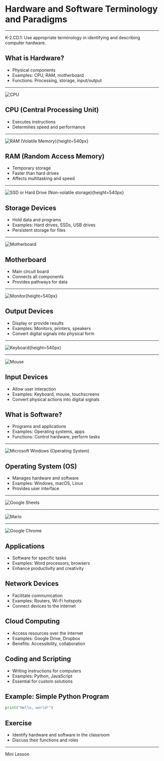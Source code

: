 # Hardware and Software Terminology and Paradigms

---

K-2.CD.1: Use appropriate terminology in identifying and describing computer hardware.

## What is Hardware?

- Physical components
- Examples: CPU, RAM, motherboard
- Functions: Processing, storage, input/output

---

![CPU](https://upload.wikimedia.org/wikipedia/commons/thumb/0/0a/Intel_i9-14900KF_CPU.jpg/500px-Intel_i9-14900KF_CPU.jpg)

## CPU (Central Processing Unit)

- Executes instructions
- Determines speed and performance

---

![RAM (Volatile Memory)](https://upload.wikimedia.org/wikipedia/commons/thumb/e/e6/THL32V1055BTG-6.jpg/960px-THL32V1055BTG-6.jpg){height=540px}

## RAM (Random Access Memory)

- Temporary storage
- Faster than hard drives
- Affects multitasking and speed

---

![SSD or Hard Drive (Non-volatile storage)](https://upload.wikimedia.org/wikipedia/commons/thumb/1/1a/2023_Dysk_SSD_Patriot_P210_2TB.jpg/960px-2023_Dysk_SSD_Patriot_P210_2TB.jpg){height=540px}

## Storage Devices

- Hold data and programs
- Examples: Hard drives, SSDs, USB drives
- Persistent storage for files

---

![Motherboard](https://upload.wikimedia.org/wikipedia/commons/b/b7/Computer-motherboard.jpg)

## Motherboard

- Main circuit board
- Connects all components
- Provides pathways for data

---

![Monitor](https://upload.wikimedia.org/wikipedia/commons/7/76/MonitorLCDlcd.svg){height=540px}

## Output Devices

- Display or provide results
- Examples: Monitors, printers, speakers
- Convert digital signals into physical form

---

![Keyboard](https://upload.wikimedia.org/wikipedia/commons/thumb/a/a2/LenovoKeyboard.jpg/960px-LenovoKeyboard.jpg){height=540px}

---

![Mouse](https://upload.wikimedia.org/wikipedia/commons/thumb/2/22/3-Tasten-Maus_Microsoft.jpg/548px-3-Tasten-Maus_Microsoft.jpg)

## Input Devices

- Allow user interaction
- Examples: Keyboard, mouse, touchscreens
- Convert physical actions into digital signals

## What is Software?

- Programs and applications
- Examples: Operating systems, apps
- Functions: Control hardware, perform tasks

---

![Microsoft Windows (Operating System)](https://upload.wikimedia.org/wikipedia/en/9/92/Windows_11_Desktop.png)

## Operating System (OS)

- Manages hardware and software
- Examples: Windows, macOS, Linux
- Provides user interface

---

![Google Sheets](https://upload.wikimedia.org/wikipedia/en/c/c0/Google_Sheets_Untitled_spreadsheet.png)

---

![Mario](https://upload.wikimedia.org/wikipedia/en/8/80/SMB_wonder_screenshot.png)

---

![Google Chrome](https://upload.wikimedia.org/wikipedia/en/5/51/Google_Chrome_on_Windows_10_screenshot.png)

## Applications

- Software for specific tasks
- Examples: Word processors, browsers
- Enhance productivity and creativity

## Network Devices

- Facilitate communication
- Examples: Routers, Wi-Fi hotspots
- Connect devices to the internet

## Cloud Computing

- Access resources over the internet
- Examples: Google Drive, Dropbox
- Benefits: Accessibility, collaboration

## Coding and Scripting

- Writing instructions for computers
- Examples: Python, JavaScript
- Essential for custom solutions

## Example: Simple Python Program

```python
print("Hello, world!")
```

## Exercise

- Identify hardware and software in the classroom
- Discuss their functions and roles

---

Mini Lesson
